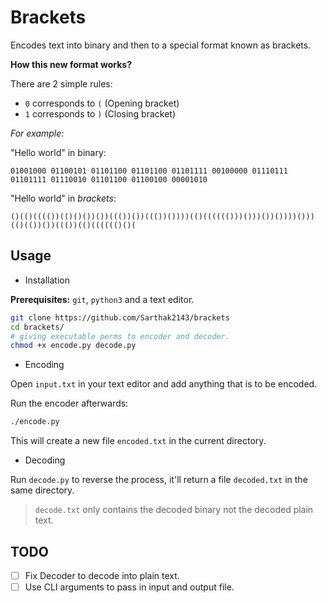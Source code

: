 # Brackets

Encodes text into binary and then to a special format known as brackets.

**How this new format works?**

There are 2 simple rules:

- `0` corresponds to `(` (Opening bracket)
- `1` corresponds to `)` (Closing bracket)

*For example:*

"Hello world" in binary:

```
01001000 01100101 01101100 01101100 01101111 00100000 01110111 01101111 01110010 01101100 01100100 00001010
```

"Hello world" in *brackets*:

```
()(()(((())(()()())())((())())((())())))(()(((((()))()))())())))()))(()(())())((())(()(((((()()(
```

## Usage

- Installation

**Prerequisites:** `git`, `python3` and a text editor.

```bash
git clone https://github.com/Sarthak2143/brackets
cd brackets/
# giving executable perms to encoder and decoder.
chmod +x encode.py decode.py
```

- Encoding

Open `input.txt` in your text editor and add anything that is to be encoded.

Run the encoder afterwards:

```bash
./encode.py
```

This will create a new file `encoded.txt` in the current directory.

- Decoding

Run `decode.py` to reverse the process, it'll return a file
`decoded.txt` in the same directory. 

> `decode.txt` only contains the decoded binary not the decoded plain text.

## TODO

- [ ] Fix Decoder to decode into plain text.
- [ ] Use CLI arguments to pass in input and output file.
